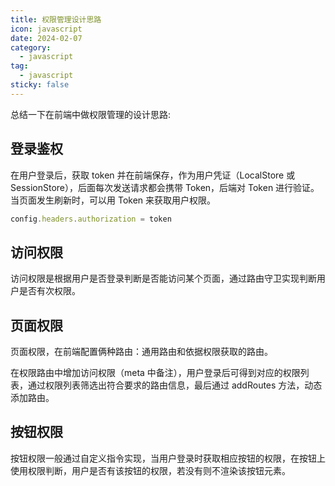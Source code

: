 ```yaml
---
title: 权限管理设计思路
icon: javascript
date: 2024-02-07
category:
  - javascript
tag:
  - javascript
sticky: false
---
```


总结一下在前端中做权限管理的设计思路:

## 登录鉴权

在用户登录后，获取 token 并在前端保存，作为用户凭证（LocalStore 或 SessionStore），后面每次发送请求都会携带 Token，后端对 Token 进行验证。当页面发生刷新时，可以用 Token 来获取用户权限。

```js
config.headers.authorization = token
```

## 访问权限

访问权限是根据用户是否登录判断是否能访问某个页面，通过路由守卫实现判断用户是否有次权限。

## 页面权限

页面权限，在前端配置俩种路由：通用路由和依据权限获取的路由。

在权限路由中增加访问权限（meta 中备注），用户登录后可得到对应的权限列表，通过权限列表筛选出符合要求的路由信息，最后通过 addRoutes 方法，动态添加路由。

## 按钮权限

按钮权限一般通过自定义指令实现，当用户登录时获取相应按钮的权限，在按钮上使用权限判断，用户是否有该按钮的权限，若没有则不渲染该按钮元素。
